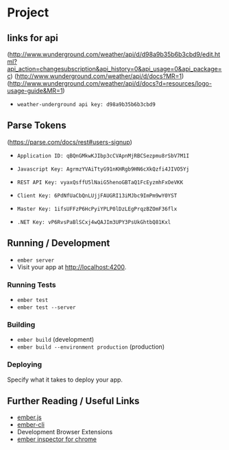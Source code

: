 # Project


## links for api
(http://www.wunderground.com/weather/api/d/d98a9b35b6b3cbd9/edit.html?api_action=changesubscription&api_history=0&api_usage=0&api_package=c)
(http://www.wunderground.com/weather/api/d/docs?MR=1)
(http://www.wunderground.com/weather/api/d/docs?d=resources/logo-usage-guide&MR=1)

* `weather-underground api key: d98a9b35b6b3cbd9`

## Parse Tokens
(https://parse.com/docs/rest#users-signup)

* `Application ID: qBQnGMkwKJIbp3cCVApnMjRBCSezpmu8rSbV7M1I`
* `Javascript Key: AgrmzYVAiTtyG91nKHRgb9HN6cXkQzfi4JIVO5Yj`
* `REST API Key: vyaxQsffU5lNaiG5henoGBTaQ1FcEyzmhFxOeVKK`

* `Client Key: 6PdNfUaCbQnLUjjFAUGRI13iMJbc9ImPm9wY0YST`
* `Master Key: 1ifsUFFzP6HcPyiYPLP0lDzLEgPrqzBZOmF36flx`
* `.NET Key: vP6RvsPaBlSCxj4wQAJIm3UPY3PsUkGhtbQ81Kxl`


## Running / Development
* `ember server`
* Visit your app at [http://localhost:4200](http://localhost:4200).

### Running Tests
* `ember test`
* `ember test --server`

### Building
* `ember build` (development)
* `ember build --environment production` (production)

### Deploying
Specify what it takes to deploy your app.

## Further Reading / Useful Links
* [ember.js](http://emberjs.com/)
* [ember-cli](http://www.ember-cli.com/)
* Development Browser Extensions
* [ember inspector for chrome](https://chrome.google.com/webstore/detail/ember-inspector/bmdblncegkenkacieihfhpjfppoconhi)
